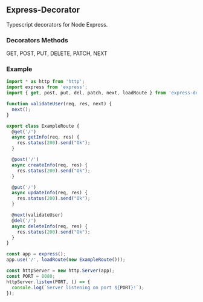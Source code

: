 ## Express-Decorator

Typescript decorators for Node Express.

### Decorators Methods
GET, POST, PUT, DELETE, PATCH, NEXT 

### Example
```javascript
import * as http from 'http';
import express from 'express';
import { get, post, put, del, patch, next, loadRoute } from 'express-decorator';

function validateUser(req, res, next) {
  next(); 
}

export class ExampleRoute {
  @get('/') 
  async getInfo(req, res) {
    res.status(200).send("Ok");
  }

  @post('/')
  async createInfo(req, res) {
    res.status(200).send("Ok");
  }

  @put('/')
  async updateInfo(req, res) {
    res.status(200).send("Ok");
  }

  @next(validateUser)
  @del('/')
  async deleteInfo(req, res) {
    res.status(200).send("Ok");
  }
}

const app = express();
app.use('/', loadRoute(new ExampleRoute()));

const httpServer = new http.Server(app);
const PORT = 8080;
httpServer.listen(PORT, () => {
  console.log(`Server listening on port ${PORT}!`);
});
```